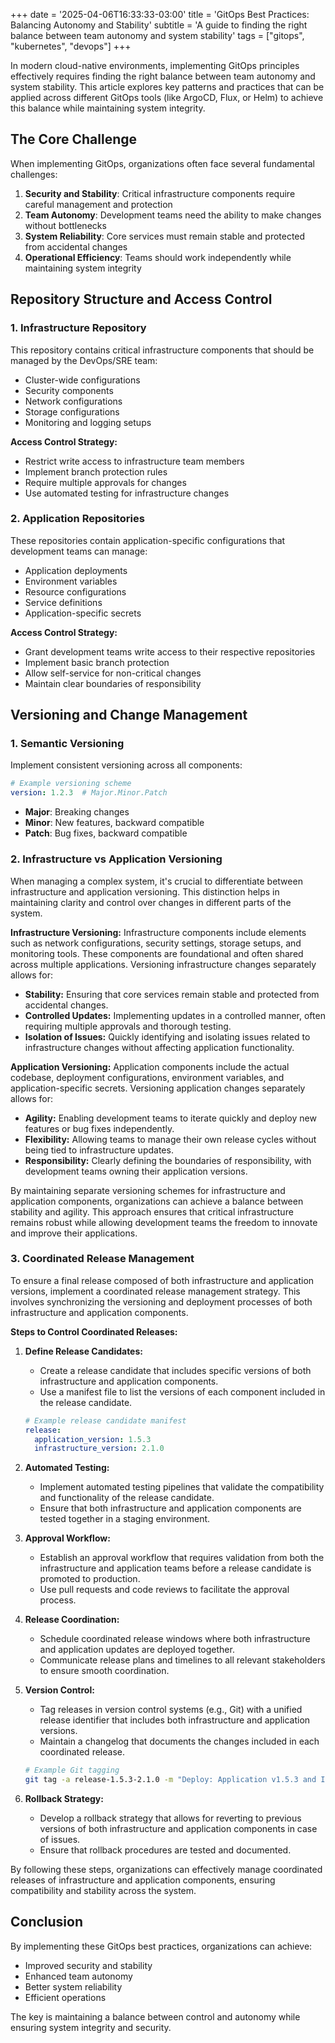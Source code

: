 +++
date = '2025-04-06T16:33:33-03:00'
title = 'GitOps Best Practices: Balancing Autonomy and Stability'
subtitle = 'A guide to finding the right balance between team autonomy and system stability'
tags = ["gitops", "kubernetes", "devops"]
+++

In modern cloud-native environments, implementing GitOps principles effectively requires finding the right balance between team autonomy and system stability. This article explores key patterns and practices that can be applied across different GitOps tools (like ArgoCD, Flux, or Helm) to achieve this balance while maintaining system integrity.

## The Core Challenge

When implementing GitOps, organizations often face several fundamental challenges:

1. **Security and Stability**: Critical infrastructure components require careful management and protection
2. **Team Autonomy**: Development teams need the ability to make changes without bottlenecks
3. **System Reliability**: Core services must remain stable and protected from accidental changes
4. **Operational Efficiency**: Teams should work independently while maintaining system integrity

## Repository Structure and Access Control

### 1. Infrastructure Repository
This repository contains critical infrastructure components that should be managed by the DevOps/SRE team:

- Cluster-wide configurations
- Security components
- Network configurations
- Storage configurations
- Monitoring and logging setups

**Access Control Strategy:**
- Restrict write access to infrastructure team members
- Implement branch protection rules
- Require multiple approvals for changes
- Use automated testing for infrastructure changes

### 2. Application Repositories
These repositories contain application-specific configurations that development teams can manage:

- Application deployments
- Environment variables
- Resource configurations
- Service definitions
- Application-specific secrets

**Access Control Strategy:**
- Grant development teams write access to their respective repositories
- Implement basic branch protection
- Allow self-service for non-critical changes
- Maintain clear boundaries of responsibility

## Versioning and Change Management

### 1. Semantic Versioning
Implement consistent versioning across all components:

```yaml
# Example versioning scheme
version: 1.2.3  # Major.Minor.Patch
```

- **Major**: Breaking changes
- **Minor**: New features, backward compatible
- **Patch**: Bug fixes, backward compatible

### 2. Infrastructure vs Application Versioning

When managing a complex system, it's crucial to differentiate between infrastructure and application versioning. This distinction helps in maintaining clarity and control over changes in different parts of the system.

**Infrastructure Versioning:**
Infrastructure components include elements such as network configurations, security settings, storage setups, and monitoring tools. These components are foundational and often shared across multiple applications. Versioning infrastructure changes separately allows for:

- **Stability:** Ensuring that core services remain stable and protected from accidental changes.
- **Controlled Updates:** Implementing updates in a controlled manner, often requiring multiple approvals and thorough testing.
- **Isolation of Issues:** Quickly identifying and isolating issues related to infrastructure changes without affecting application functionality.

**Application Versioning:**
Application components include the actual codebase, deployment configurations, environment variables, and application-specific secrets. Versioning application changes separately allows for:

- **Agility:** Enabling development teams to iterate quickly and deploy new features or bug fixes independently.
- **Flexibility:** Allowing teams to manage their own release cycles without being tied to infrastructure updates.
- **Responsibility:** Clearly defining the boundaries of responsibility, with development teams owning their application versions.

By maintaining separate versioning schemes for infrastructure and application components, organizations can achieve a balance between stability and agility. This approach ensures that critical infrastructure remains robust while allowing development teams the freedom to innovate and improve their applications.

### 3. Coordinated Release Management

To ensure a final release composed of both infrastructure and application versions, implement a coordinated release management strategy. This involves synchronizing the versioning and deployment processes of both infrastructure and application components.

**Steps to Control Coordinated Releases:**

1. **Define Release Candidates:**
   - Create a release candidate that includes specific versions of both infrastructure and application components.
   - Use a manifest file to list the versions of each component included in the release candidate.

   ```yaml
   # Example release candidate manifest
   release:
     application_version: 1.5.3
     infrastructure_version: 2.1.0
   ```

2. **Automated Testing:**
   - Implement automated testing pipelines that validate the compatibility and functionality of the release candidate.
   - Ensure that both infrastructure and application components are tested together in a staging environment.

3. **Approval Workflow:**
   - Establish an approval workflow that requires validation from both the infrastructure and application teams before a release candidate is promoted to production.
   - Use pull requests and code reviews to facilitate the approval process.

4. **Release Coordination:**
   - Schedule coordinated release windows where both infrastructure and application updates are deployed together.
   - Communicate release plans and timelines to all relevant stakeholders to ensure smooth coordination.

5. **Version Control:**
   - Tag releases in version control systems (e.g., Git) with a unified release identifier that includes both infrastructure and application versions.
   - Maintain a changelog that documents the changes included in each coordinated release.

   ```bash
   # Example Git tagging
   git tag -a release-1.5.3-2.1.0 -m "Deploy: Application v1.5.3 and Infrastructure v2.1.0"
   ```

6. **Rollback Strategy:**
   - Develop a rollback strategy that allows for reverting to previous versions of both infrastructure and application components in case of issues.
   - Ensure that rollback procedures are tested and documented.

By following these steps, organizations can effectively manage coordinated releases of infrastructure and application components, ensuring compatibility and stability across the system.


## Conclusion

By implementing these GitOps best practices, organizations can achieve:

- Improved security and stability
- Enhanced team autonomy
- Better system reliability
- Efficient operations

The key is maintaining a balance between control and autonomy while ensuring system integrity and security.
